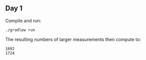 ## Day 1

Compile and run:
```
./gradlew run
```

The resulting numbers of larger measurements then compute to:
```
1692
1724
```
